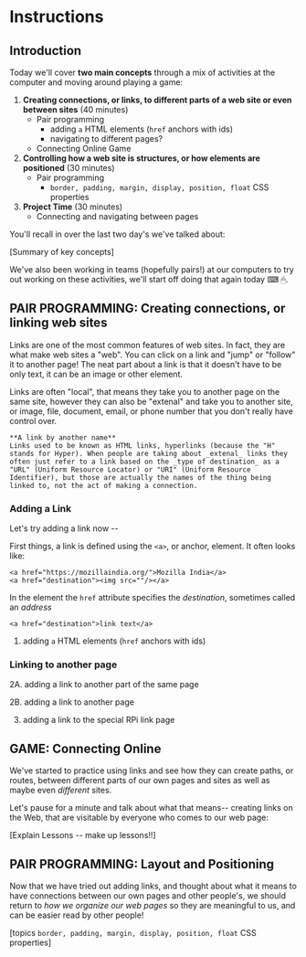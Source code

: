 # Instructions

## Introduction

Today we'll cover **two main concepts** through a mix of activities at the computer and moving around playing a game:

1. **Creating connections, or links, to different parts of a web site or even between sites** (40 minutes)
    - Pair programming
      - adding `a` HTML elements (`href` anchors with ids)
      - navigating to different pages?
    - Connecting Online Game
1. **Controlling how a web site is structures, or how elements are positioned** (30 minutes)
    - Pair programming
      - `border, padding, margin, display, position, float` CSS properties
1. **Project Time** (30 minutes)
    - Connecting and navigating between pages

You'll recall in over the last two day's we've talked about:

[Summary of key concepts]

We've also been working in teams (hopefully pairs!) at our computers to try out working on these activities, we'll start off doing that again today ⌨ 🖱.

## PAIR PROGRAMMING: Creating connections, or linking web sites

Links are one of the most common features of web sites. In fact, they are what make web sites a "web". You can click on a link and "jump" or "follow" it to another page! The neat part about a link is that it doesn't have to be only text, it can be an image or other element.

Links are often "local", that means they take you to another page on the same site, however they can also be "extenal" and take you to another site, or image, file, document, email, or phone number that you don't really have control over.

```
**A link by another name**
Links used to be known as HTML links, hyperlinks (because the "H" stands for Hyper). When people are taking about _extenal_ links they often just refer to a link based on the _type of destination_ as a "URL" (Uniform Resource Locator) or "URI" (Uniform Resource Identifier), but those are actually the names of the thing being linked to, not the act of making a connection.

```

### Adding a Link

Let's try adding a link now --

First things, a link is defined using the `<a>`, or anchor, element. It often looks like:

```
<a href="https://mozillaindia.org/">Mozilla India</a>
<a href="destination"><img src=""/></a>

```

In the element the `href` attribute specifies the _destination_, sometimes called an _address_

`<a href="destination">link text</a>`

1.  adding `a` HTML elements (`href` anchors with ids)


### Linking to another page

2A. adding a link to another part of the same page


2B. adding a link to another page



3. adding a link to the special RPi link page


## GAME: Connecting Online

We've started to practice using links and see how they can create paths, or routes, between different parts of our own pages and sites as well as maybe even _different_ sites.

Let's pause for a minute and talk about what that means-- creating links on the Web, that are visitable by everyone who comes to our web page:

[Explain Lessons -- make up lessons!!]


## PAIR PROGRAMMING: Layout and Positioning

Now that we have tried out adding links, and thought about what it means to have connections between our own pages and other people's, we should return to _how we organize our web pages_ so they are meaningful to us, and can be easier read by other people!

[topics `border, padding, margin, display, position, float` CSS properties]
